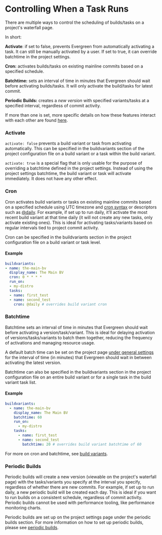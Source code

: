 # Controlling When a Task Runs

There are multiple ways to control the scheduling of builds/tasks on a project's waterfall page.

In short:

**Activate**: if set to false, prevents Evergreen from automatically activating a task. It can still be manually activated by a user. If set to true, it can override batchtime in the project settings.

**Cron:** activates builds/tasks on existing mainline commits based on a specified schedule.

**Batchtime:** sets an interval of time in minutes that Evergreen should wait before activating builds/tasks. It will only activate the build/tasks for latest commit.

**Periodic Builds:** creates a _new version_ with specified variants/tasks at a specified interval, regardless of commit activity.

If more than one is set, more specific details on how these features interact with each other are found
[here](Project-Configuration-Files#specific-activation-override-hierarchy).

### Activate
`activate: false` prevents a build variant or task from activating automatically. This can be specified in the
buildvariants section of the project configuration file on a build variant or a task within the build variant.

`activate: true` is a special flag that is only usable for the purpose of overriding a batchtime defined in the project
settings. Instead of using the project settings batchtime, the build variant or task will activate immediately. It does
not have any other effect.

### Cron

Cron activates build variants or tasks on existing mainline commits based on a specified schedule using UTC timezone and [cron syntax](https://crontab.guru/) or descriptors such as [@daily](https://pkg.go.dev/github.com/robfig/cron). For example, if set up to run daily, it’ll activate the most recent build variant at that time daily (it will not create any new tasks, only activate existing ones). This is ideal for activating tasks/variants based on regular intervals tied to project commit activity.

Cron can be specified in the buildvariants section in the project configuration file on a build variant or task level.

#### Example

```yaml
buildvariants:
- name: the-main-bv
  display_name: The Main BV
  cron: 0 * * * *
  run_on:
  - my-distro
  tasks:
  - name: first_test
  - name: second_test
    cron: @daily # overrides build variant cron
```

### Batchtime

Batchtime sets an interval of time in minutes that Evergreen should wait before activating a version/task/variant. This is ideal for delaying activation of versions/tasks/variants to batch them together, reducing the frequency of activations and managing resource usage.

A default batch time can be set on the project page [under general settings](../Project-Configuration/Project-and-Distro-Settings/#general-project-settings) for the interval of time (in minutes) that Evergreen should wait in between activating the latest version.

Batchtime can also be specified in the buildvariants section in the project configuration file on an entire build variant or for a single task in the build variant task list.

#### Example

```yaml
buildvariants:
  - name: the-main-bv
    display_name: The Main BV
    batchtime: 60
    run_on:
      - my-distro
    tasks:
      - name: first_test
      - name: second_test
        batchtime: 20 # overrides build variant batchtime of 60
```

For more on cron and batchtime, see [build variants](../Project-Configuration/Project-Configuration-Files/#build-variants).

### Periodic Builds

Periodic builds will create a new version (viewable on the project's waterfall page) with the tasks/variants you specify at the interval you specify, regardless of whether there are new commits. For example, if set up to run daily, a new periodic build will be created each day. This is ideal if you want to run builds on a consistent schedule, regardless of commit activity.
Periodic builds cannot be used with performance tooling, like performance monitoring charts.

Periodic builds are set up on the project settings page under the periodic builds section. For more information on how to set up periodic builds, please see [periodic builds](../Project-Configuration/Project-and-Distro-Settings#periodic-builds).
